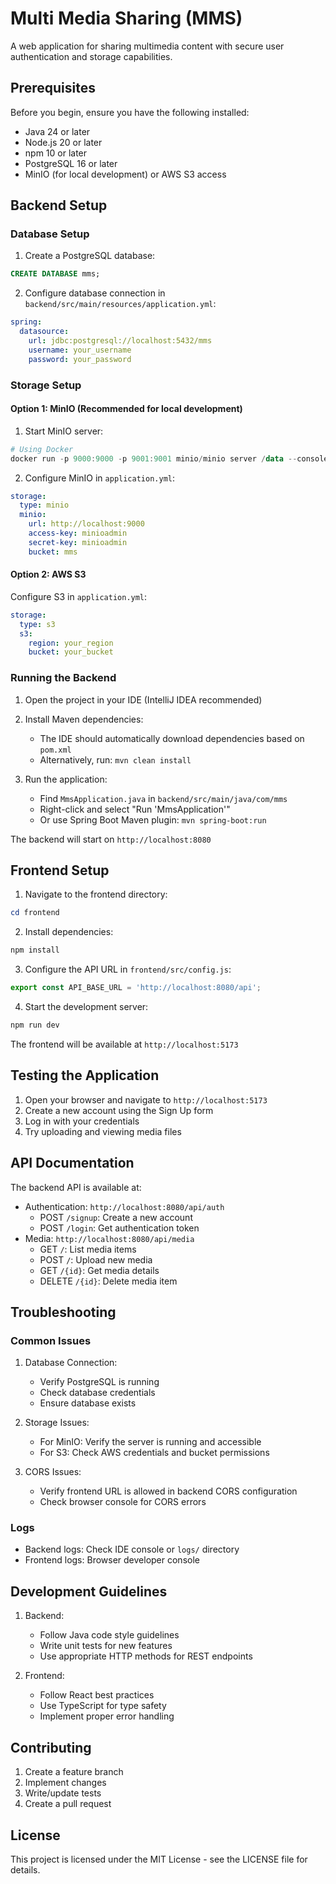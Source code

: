 # Multi Media Sharing (MMS)

A web application for sharing multimedia content with secure user authentication and storage capabilities.

## Prerequisites

Before you begin, ensure you have the following installed:
- Java 24 or later
- Node.js 20 or later
- npm 10 or later
- PostgreSQL 16 or later
- MinIO (for local development) or AWS S3 access

## Backend Setup

### Database Setup

1. Create a PostgreSQL database:
```sql
CREATE DATABASE mms;
```

2. Configure database connection in `backend/src/main/resources/application.yml`:
```yaml
spring:
  datasource:
    url: jdbc:postgresql://localhost:5432/mms
    username: your_username
    password: your_password
```

### Storage Setup

#### Option 1: MinIO (Recommended for local development)

1. Start MinIO server:
```powershell
# Using Docker
docker run -p 9000:9000 -p 9001:9001 minio/minio server /data --console-address ":9001"
```

2. Configure MinIO in `application.yml`:
```yaml
storage:
  type: minio
  minio:
    url: http://localhost:9000
    access-key: minioadmin
    secret-key: minioadmin
    bucket: mms
```

#### Option 2: AWS S3

Configure S3 in `application.yml`:
```yaml
storage:
  type: s3
  s3:
    region: your_region
    bucket: your_bucket
```

### Running the Backend

1. Open the project in your IDE (IntelliJ IDEA recommended)

2. Install Maven dependencies:
   - The IDE should automatically download dependencies based on `pom.xml`
   - Alternatively, run: `mvn clean install`

3. Run the application:
   - Find `MmsApplication.java` in `backend/src/main/java/com/mms`
   - Right-click and select "Run 'MmsApplication'"
   - Or use Spring Boot Maven plugin: `mvn spring-boot:run`

The backend will start on `http://localhost:8080`

## Frontend Setup

1. Navigate to the frontend directory:
```powershell
cd frontend
```

2. Install dependencies:
```powershell
npm install
```

3. Configure the API URL in `frontend/src/config.js`:
```javascript
export const API_BASE_URL = 'http://localhost:8080/api';
```

4. Start the development server:
```powershell
npm run dev
```

The frontend will be available at `http://localhost:5173`

## Testing the Application

1. Open your browser and navigate to `http://localhost:5173`
2. Create a new account using the Sign Up form
3. Log in with your credentials
4. Try uploading and viewing media files

## API Documentation

The backend API is available at:
- Authentication: `http://localhost:8080/api/auth`
  - POST `/signup`: Create a new account
  - POST `/login`: Get authentication token
- Media: `http://localhost:8080/api/media`
  - GET `/`: List media items
  - POST `/`: Upload new media
  - GET `/{id}`: Get media details
  - DELETE `/{id}`: Delete media item

## Troubleshooting

### Common Issues

1. Database Connection:
   - Verify PostgreSQL is running
   - Check database credentials
   - Ensure database exists

2. Storage Issues:
   - For MinIO: Verify the server is running and accessible
   - For S3: Check AWS credentials and bucket permissions

3. CORS Issues:
   - Verify frontend URL is allowed in backend CORS configuration
   - Check browser console for CORS errors

### Logs

- Backend logs: Check IDE console or `logs/` directory
- Frontend logs: Browser developer console

## Development Guidelines

1. Backend:
   - Follow Java code style guidelines
   - Write unit tests for new features
   - Use appropriate HTTP methods for REST endpoints

2. Frontend:
   - Follow React best practices
   - Use TypeScript for type safety
   - Implement proper error handling

## Contributing

1. Create a feature branch
2. Implement changes
3. Write/update tests
4. Create a pull request

## License

This project is licensed under the MIT License - see the LICENSE file for details.
